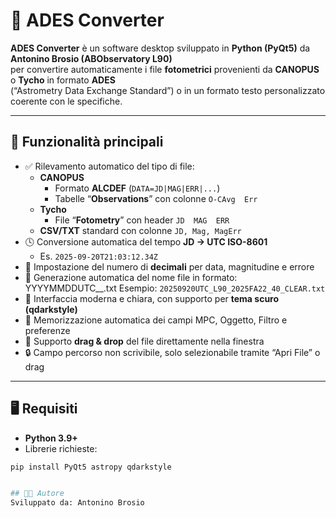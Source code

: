 # 🌌 ADES Converter

**ADES Converter** è un software desktop sviluppato in **Python (PyQt5)** da **Antonino Brosio (ABObservatory L90)**  
per convertire automaticamente i file **fotometrici** provenienti da **CANOPUS** o **Tycho** in formato **ADES**  
(“Astrometry Data Exchange Standard”) o in un formato testo personalizzato coerente con le specifiche.

---

## 🧩 Funzionalità principali

- ✅ Rilevamento automatico del tipo di file:
  - **CANOPUS**
    - Formato **ALCDEF** (`DATA=JD|MAG|ERR|...`)
    - Tabelle “**Observations**” con colonne `O-CAvg  Err`
  - **Tycho**
    - File “**Fotometry**” con header `JD  MAG  ERR`
  - **CSV/TXT** standard con colonne `JD, Mag, MagErr`
- 🕓 Conversione automatica del tempo **JD → UTC ISO-8601**
  - Es. `2025-09-20T21:03:12.34Z`
- 🎯 Impostazione del numero di **decimali** per data, magnitudine e errore
- 💾 Generazione automatica del nome file in formato:
YYYYMMDDUTC_<MPC><OGGETTO><NOSS>_<FILTRO>.txt
Esempio: `20250920UTC_L90_2025FA22_40_CLEAR.txt`
- 🎨 Interfaccia moderna e chiara, con supporto per **tema scuro (qdarkstyle)**
- 🧠 Memorizzazione automatica dei campi MPC, Oggetto, Filtro e preferenze
- 📂 Supporto **drag & drop** del file direttamente nella finestra
- 🔒 Campo percorso non scrivibile, solo selezionabile tramite “Apri File” o drag

---

## 🖥️ Requisiti

- **Python 3.9+**
- Librerie richieste:
```bash
pip install PyQt5 astropy qdarkstyle


## 👨‍💻 Autore
Sviluppato da: Antonino Brosio
